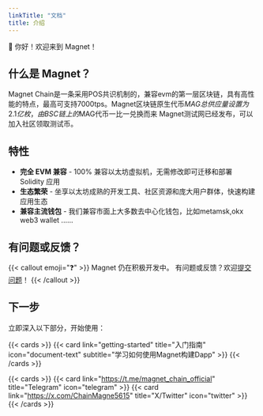 ```yaml
---
linkTitle: "文档"
title: 介绍
---
```


👋 你好！欢迎来到 Magnet！

<!--more-->

## 什么是 Magnet？

Magnet Chain是一条采用POS共识机制的，兼容evm的第一层区块链，具有高性能的特点，最高可支持7000tps。Magnet区块链原生代币$MAG总供应量设置为2.1亿枚，由BSC链上的$MAG代币一比一兑换而来     Magnet测试网已经发布，可以加入社区领取测试币。

## 特性

- **完全 EVM 兼容** - 100% 兼容以太坊虚拟机，无需修改即可迁移和部署 Solidity 应用
- **生态繁荣** -  坐享以太坊成熟的开发工具、社区资源和庞大用户群体，快速构建应用生态
- **兼容主流钱包** - 我们兼容市面上大多数去中心化钱包，比如metamsk,okx web3 wallet
......

## 有问题或反馈？

{{< callout emoji="❓" >}}
  Magnet 仍在积极开发中。
  有问题或反馈？欢迎[提交问题](https://github.com/MagnetChain/MagnetChain/issues)！
{{< /callout >}}

## 下一步

立即深入以下部分，开始使用：

{{< cards >}}
  {{< card link="getting-started" title="入门指南" icon="document-text" subtitle="学习如何使用Magnet构建Dapp" >}}
{{< /cards >}}

{{< cards >}}
  {{< card link="https://t.me/magnet_chain_official" title="Telegram" icon="telegram" >}}
  {{< card link="https://x.com/ChainMagne5615" title="X/Twitter" icon="twitter" >}}
{{< /cards >}}
